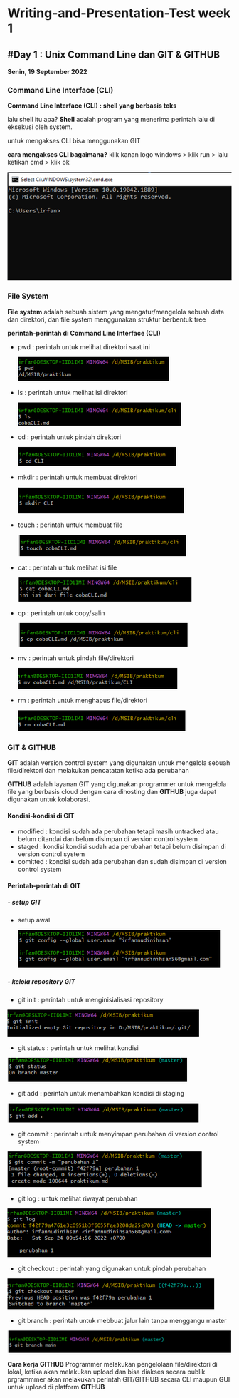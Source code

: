 # Writing-and-Presentation-Test week 1

## #Day 1 : Unix Command Line dan GIT & GITHUB

**Senin, 19 September 2022**

### Command Line Interface (CLI)

**Command Line Interface (CLI) : shell yang berbasis teks**

lalu shell itu apa? **Shell** adalah program yang menerima perintah lalu di eksekusi oleh system.

untuk mengakses CLI bisa menggunakan GIT

**cara mengakses CLI bagaimana?**
klik kanan logo windows > klik run > lalu ketikan cmd > klik ok

![cli](cli/cli.png)

### File System

**File system** adalah sebuah sistem yang mengatur/mengelola sebuah data dan direktori, dan file system menggunakan struktur berbentuk tree

**perintah-perintah di Command Line Interface (CLI)**

- pwd : perintah untuk melihat direktori saat ini

  ![ls](cli/pwd.png)

- ls : perintah untuk melihat isi direktori

  ![ls](cli/ls.png)

- cd : perintah untuk pindah direktori

  ![ls](cli/cd.png)

- mkdir : perintah untuk membuat direktori

  ![ls](cli/mkdir.png)

- touch : perintah untuk membuat file

  ![ls](cli/touch.png)

- cat : perintah untuk melihat isi file

  ![ls](cli/cat.png)

- cp : perintah untuk copy/salin

  ![ls](cli/cp.png)

- mv : perintah untuk pindah file/direktori

  ![ls](cli/mv.png)

- rm : perintah untuk menghapus file/direktori

  ![ls](cli/rm.png)

### **GIT & GITHUB**

**GIT** adalah version control system yang digunakan untuk mengelola sebuah file/direktori dan melakukan pencatatan ketika ada perubahan

**GITHUB** adalah layanan GIT yang digunakan programmer untuk mengelola file yang berbasis cloud dengan cara dihosting dan **GITHUB** juga dapat digunakan untuk kolaborasi.

#### **Kondisi-kondisi di GIT**

- modified : kondisi sudah ada perubahan tetapi masih untracked atau belum ditandai dan belum disimpan di version control system
- staged : kondisi kondisi sudah ada perubahan tetapi belum disimpan di version control system
- comitted : kondisi sudah ada perubahan dan sudah disimpan di version control system

#### **Perintah-perintah di GIT**

##### - **setup GIT**

- setup awal

  ![ls](git_github/setup.png)

##### - **kelola repository GIT**

- git init : perintah untuk menginisialisasi repository

![ls](git_github/init.png)

- git status : perintah untuk melihat kondisi

![ls](git_github/status.png)

- git add : perintah untuk menambahkan kondisi di staging

![ls](git_github/add.png)

- git commit : perintah untuk menyimpan perubahan di version control system

![ls](git_github/commit.png)

- git log : untuk melihat riwayat perubahan

![ls](git_github/log.png)

- git checkout : perintah yang digunakan untuk pindah perubahan

![ls](git_github/checkout.png)
- git branch : perintah untuk mebbuat jalur lain tanpa menggangu master

![ls](git_github/branch.png)

**Cara kerja GITHUB**
Programmer melakukan pengelolaan file/direktori di lokal, ketika akan melakukan upload dan bisa diakses secara publik prgrammmer akan melakukan perintah GIT/GITHUB secara CLI maupun GUI untuk upload di platform **GITHUB**

